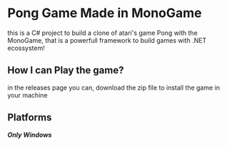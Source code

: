 # Pong Game Made in MonoGame
this is a C# project to build a clone of atari's game Pong with the MonoGame, that is a powerfull framework to build games with .NET ecossystem!

## How I can Play the game?
in the releases page you can, download the zip file to install the game in your machine

## Platforms
**_Only Windows_**
